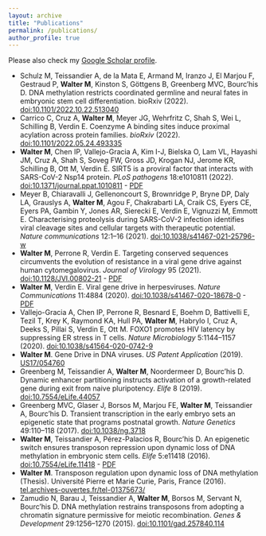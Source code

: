 ```yaml
---
layout: archive
title: "Publications"
permalink: /publications/
author_profile: true
---
```


Please also check my [Google Scholar profile](https://scholar.google.com/citations?user=bhVXNy0AAAAJ&hl=en).
* Schulz M, Teissandier A, de la Mata E, Armand M, Iranzo J, El Marjou F, Gestraud P, **Walter M**, Kinston S, Göttgens B, Greenberg MVC, Bourc’his D. DNA methylation restricts coordinated germline and neural fates in embryonic stem cell differentiation. bioRxiv (2022). [doi:10.1101/2022.10.22.513040](https://www.biorxiv.org/content/10.1101/2022.10.22.513040v1)
* Carrico C, Cruz A, **Walter M**, Meyer JG, Wehrfritz C, Shah S, Wei L, Schilling B, Verdin E. Coenzyme A binding sites induce proximal acylation across protein families. *bioRxiv* (2022). [doi:10.1101/2022.05.24.493335](https://www.biorxiv.org/content/10.1101/2022.05.24.493335v2)
* **Walter M**, Chen IP, Vallejo-Gracia A, Kim I-J, Bielska O, Lam VL, Hayashi JM, Cruz A, Shah S, Soveg FW, Gross JD, Krogan NJ, Jerome KR, Schilling B, Ott M, Verdin E. SIRT5 is a proviral factor that interacts with SARS-CoV-2 Nsp14 protein. *PLoS pathogens* 18:e1010811 (2022). [doi:10.1371/journal.ppat.1010811](https://journals.plos.org/plospathogens/article?id=10.1371/journal.ppat.1010811) - [PDF](mariuswalter.github.io/files/2022_PlosPath_Walter.pdf)
* Meyer B, Chiaravalli J, Gellenoncourt S, Brownridge P, Bryne DP, Daly LA, Grauslys A, **Walter M**, Agou F, Chakrabarti LA, Craik CS, Eyers CE, Eyers PA, Gambin Y, Jones AR, Sierecki E, Verdin E, Vignuzzi M, Emmott E. Characterising proteolysis during SARS-CoV-2 infection identifies viral cleavage sites and cellular targets with therapeutic potential. *Nature communications* 12:1–16 (2021). [doi:10.1038/s41467-021-25796-w](https://www.nature.com/articles/s41467-021-25796-w)
* **Walter M**, Perrone R, Verdin E. Targeting conserved sequences circumvents the evolution of resistance in a viral gene drive against human cytomegalovirus. *Journal of Virology* 95 (2021). [doi:10.1128/JVI.00802-21](https://journals.asm.org/doi/full/10.1128/JVI.00802-21) - [PDF](mariuswalter.github.io/files/2021_JVI_Walter.pdf)
* **Walter M**, Verdin E. Viral gene drive in herpesviruses. *Nature Communications* 11:4884 (2020). [doi:10.1038/s41467-020-18678-0](https://www.nature.com/articles/s41467-020-18678-0) - [PDF](mariuswalter.github.io/files/2020_NatComm_Walter.pdf)
* Vallejo-Gracia A, Chen IP, Perrone R, Besnard E, Boehm D, Battivelli E, Tezil T, Krey K, Raymond KA, Hull PA, **Walter M**, Habrylo I, Cruz A, Deeks S, Pillai S, Verdin E, Ott M. FOXO1 promotes HIV latency by suppressing ER stress in T cells. *Nature Microbiology* 5:1144–1157 (2020). [doi:10.1038/s41564-020-0742-9](https://www.nature.com/articles/s41564-020-0742-9?proof=t)
* **Walter M**. Gene Drive in DNA viruses. *US Patent Application* (2019). [US17/054760](https://patents.google.com/patent/US20210222150A1/en)
* Greenberg M, Teissandier A, **Walter M**, Noordermeer D, Bourc’his D. Dynamic enhancer partitioning instructs activation of a growth-related gene during exit from naive pluripotency. *Elife* 8 (2019). [doi:10.7554/eLife.44057](https://elifesciences.org/articles/44057)
* Greenberg MVC, Glaser J, Borsos M, Marjou FE, **Walter M**, Teissandier A, Bourc’his D. Transient transcription in the early embryo sets an epigenetic state that programs postnatal growth. *Nature Genetics* 49:110–118 (2017). [doi:10.1038/ng.3718](https://www.nature.com/articles/ng.3718)
* **Walter M**, Teissandier A, Pérez-Palacios R, Bourc’his D. An epigenetic switch ensures transposon repression upon dynamic loss of DNA methylation in embryonic stem cells. *Elife* 5:e11418 (2016). [doi:10.7554/eLife.11418](https://elifesciences.org/articles/11418) - [PDF](mariuswalter.github.io/files/2016_Walter_eLife.pdf)
* **Walter M**. Transposon regulation upon dynamic loss of DNA methylation (Thesis). Université Pierre et Marie Curie, Paris, France (2016). [tel.archives-ouvertes.fr/tel-01375673/](http://tel.archives-ouvertes.fr/tel-01375673/)
* Zamudio N, Barau J, Teissandier A, **Walter M**, Borsos M, Servant N, Bourc’his D. DNA methylation restrains transposons from adopting a chromatin signature permissive for meiotic recombination. *Genes & Development* 29:1256–1270 (2015). [doi:10.1101/gad.257840.114](http://genesdev.cshlp.org/content/29/12/1256)
